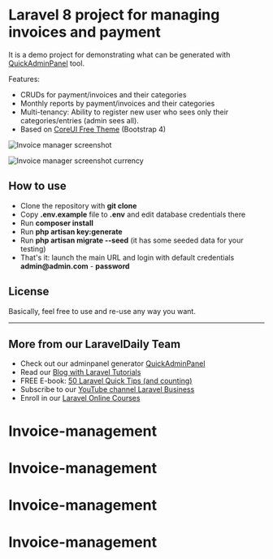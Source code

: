 # Laravel 8 project for managing invoices and payment

It is a demo project for demonstrating what can be generated with [QuickAdminPanel](https://quickadminpanel.com) tool.

Features:
- CRUDs for payment/invoices and their categories
- Monthly reports by payment/invoices and their categories
- Multi-tenancy: Ability to register new user who sees only their categories/entries (admin sees all).
- Based on [CoreUI Free Theme](https://coreui.io) (Bootstrap 4)

![Invoice manager screenshot](https://laraveldaily.com/wp-content/uploads/2019/09/laravel-invoices-manager-reports.png)

![Invoice manager screenshot currency](https://laraveldaily.com/wp-content/uploads/2019/09/laravel-invoices-manager-table.png)

## How to use

- Clone the repository with __git clone__
- Copy __.env.example__ file to __.env__ and edit database credentials there
- Run __composer install__
- Run __php artisan key:generate__
- Run __php artisan migrate --seed__ (it has some seeded data for your testing)
- That's it: launch the main URL and login with default credentials __admin@admin.com__ - __password__

## License

Basically, feel free to use and re-use any way you want.

---

## More from our LaravelDaily Team

- Check out our adminpanel generator [QuickAdminPanel](https://quickadminpanel.com)
- Read our [Blog with Laravel Tutorials](https://laraveldaily.com)
- FREE E-book: [50 Laravel Quick Tips (and counting)](https://laraveldaily.com/free-e-book-40-laravel-quick-tips-and-counting/)
- Subscribe to our [YouTube channel Laravel Business](https://www.youtube.com/channel/UCTuplgOBi6tJIlesIboymGA)
- Enroll in our [Laravel Online Courses](https://laraveldaily.teachable.com/)
# Invoice-management
# Invoice-management
# Invoice-management
# Invoice-management
